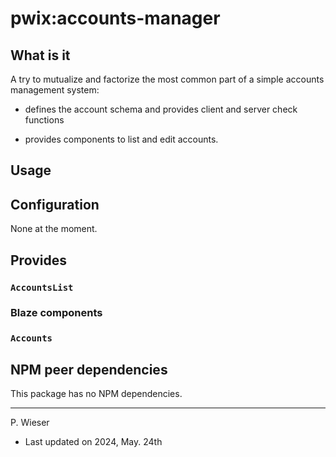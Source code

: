 # pwix:accounts-manager

## What is it

A try to mutualize and factorize the most common part of a simple accounts management system:

- defines the account schema and provides client and server check functions

- provides components to list and edit accounts.

## Usage

## Configuration

None at the moment.

## Provides

### `AccountsList`

### Blaze components

### `Accounts`

## NPM peer dependencies

This package has no NPM dependencies.

---
P. Wieser
- Last updated on 2024, May. 24th
